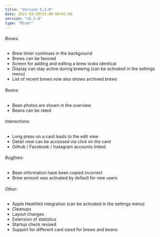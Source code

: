 ```yaml
---
title: "Version 5.2.0"
date: 2021-03-20T15:00:00+01:00
version: "v5.2.0"
type: "Minor"
---
```

###### Brews:
- Brew timer continues in the background
- Brews can be favored
- Screen for adding and editing a brew looks identical
- Display can stay active during brewing (can be activated in the settings menu)
- List of recent brews now also shows archived brews
###### Beans:
- Bean photos are shown in the overview
- Beans can be rated
###### Interactions:
- Long press on a card leads to the edit view
- Detail view can be accessed via click on the card
- Github / Facebook / Instagram accounts linked
###### Bugfixes:
- Bean information have been copied incorrect
- Brew amount was activated by default for new users
###### Other:
- Apple Healthkit integration (can be activated in the settings menu)
- Cleanups
- Layout changes
- Extension of statistics
- Startup check revised
- Support for different card sized for brews and beans